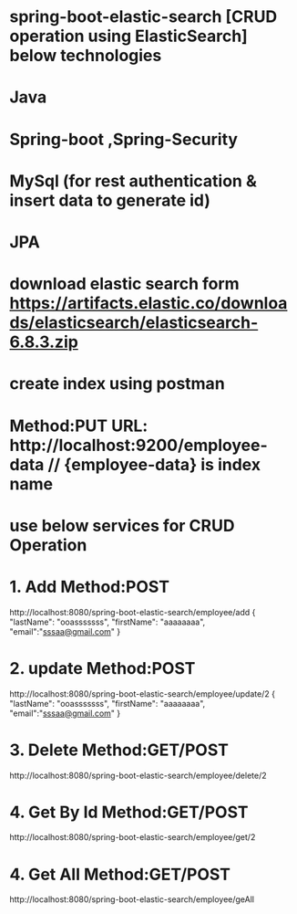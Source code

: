 # spring-boot-elastic-search [CRUD operation using ElasticSearch] below technologies

# Java
# Spring-boot ,Spring-Security
# MySql (for rest authentication & insert data to generate id)
# JPA
# download elastic search form https://artifacts.elastic.co/downloads/elasticsearch/elasticsearch-6.8.3.zip
# create index using postman 
# Method:PUT URL: http://localhost:9200/employee-data // {employee-data} is index name 

# use below services for CRUD Operation

# 1. Add Method:POST 
http://localhost:8080/spring-boot-elastic-search/employee/add
{
	"lastName": "ooasssssss",
	"firstName": "aaaaaaaa",
	"email":"sssaa@gmail.com"
} 
# 2. update Method:POST 
http://localhost:8080/spring-boot-elastic-search/employee/update/2
{
	"lastName": "ooasssssss",
	"firstName": "aaaaaaaa",
	"email":"sssaa@gmail.com"
} 
# 3. Delete Method:GET/POST 
http://localhost:8080/spring-boot-elastic-search/employee/delete/2
# 4. Get By Id Method:GET/POST 
http://localhost:8080/spring-boot-elastic-search/employee/get/2
# 4. Get All Method:GET/POST 
http://localhost:8080/spring-boot-elastic-search/employee/geAll

 
